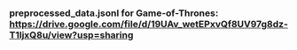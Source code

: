 ### preprocessed_data.jsonl for Game-of-Thrones: https://drive.google.com/file/d/19UAv_wetEPxvQf8UV97g8dz-T1ljxQ8u/view?usp=sharing
